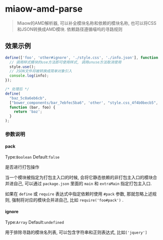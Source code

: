 # miaow-amd-parse

> Miaow的AMD解析器, 可以补全模块名称和依赖的模块名称, 也可以将CSS和JSON转换成AMD模块. 依赖路径遵循喵呜的寻路规则

## 效果示例

```javascript
define(['foo', 'other#ignore', './style.css', './info.json'], function (foo, style, info) {
  // 调用样式模块的use方法即可使用样式, 调用unuse方法取消使用
  style.use();
  // JSON文件将被转换成简单对象引入
  console.log(info);
});

/* 处理后 */
define(
  "baz_5c8a6eb6cb",
  ["bower_components/bar_7ebfec5ba6", 'other', "style.css_4f4b0becb5", "info.json_df40670d34"],
  function (bar, foo) {
    return 'baz';
  }
);
```

### 参数说明

#### pack
Type:`Boolean` Default:`false`

是否进行打包操作

当一个模块被指定为打包主入口的时候, 会将它静态依赖的非打包主入口的模块合并进自己, 可以通过 `package.json` 里面的 `main` 和 `extraMain` 指定打包主入口.

如果在 `define` 或 `require` 表达式中指定依赖时使用 `#pack` 参数, 那就忽略上述规则, 强制将对应的模块合并进自己, 比如 `require('foo#pack')` .
#### ignore
Type:`Array` Default:`undefined`

用于排除寻路的模块名列表, 可以包含字符串和正则表达式, 比如`['jquery']`
